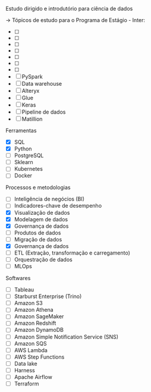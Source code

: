 Estudo dirigido e introdutório para ciência de dados

-> Tópicos de estudo para o Programa de Estágio - Inter:

- [ ] 
- [ ] 
- [ ] 
- [ ] 
- [ ] 
- [ ] 
- [ ] 
- [ ] PySpark
- [ ] Data warehouse
- [ ] Alteryx
- [ ] Glue
- [ ] Keras
- [ ] Pipeline de dados
- [ ] Matillion

Ferramentas

- [x] SQL
- [x] Python
- [ ] PostgreSQL
- [ ] Sklearn
- [ ] Kubernetes
- [ ] Docker

Processos e metodologias

- [ ] Inteligência de negócios (BI)
- [ ] Indicadores-chave de desempenho
- [x] Visualização de dados
- [x] Modelagem de dados
- [x] Governança de dados
- [ ] Produtos de dados
- [ ] Migração de dados
- [x] Governança de dados
- [ ] ETL (Extração, transformação e carregamento)
- [ ] Orquestração de dados
- [ ] MLOps

Softwares

- [ ] Tableau
- [ ]  Starburst Enterprise (Trino)
- [ ] Amazon S3
- [ ] Amazon Athena
- [ ] Amazon SageMaker
- [ ] Amazon Redshift
- [ ] Amazon DynamoDB
- [ ] Amazon Simple Notification Service (SNS)
- [ ] Amazon SQS
- [ ] AWS Lambda
- [ ] AWS Step Functions
- [ ] Data lake
- [ ] Harness
- [ ] Apache Airflow
- [ ] Terraform